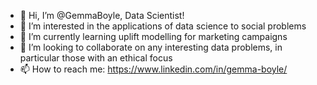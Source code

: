 - 👋 Hi, I’m @GemmaBoyle, Data Scientist! 
- 👀 I’m interested in the applications of data science to social problems
- 🌱 I’m currently learning uplift modelling for marketing campaigns
- 💞️ I’m looking to collaborate on any interesting data problems, in particular those with an ethical focus 
- 📫 How to reach me: https://www.linkedin.com/in/gemma-boyle/

<!---
GemmaBoyle/GemmaBoyle is a ✨ special ✨ repository because its `README.md` (this file) appears on your GitHub profile.
You can click the Preview link to take a look at your changes.
--->
